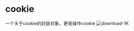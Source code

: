 # cookie
一个关于cookie的封装对象，更易操作cookie
![download-1K](https://img.shields.io/badge/download-1K-brightgreen.svg)